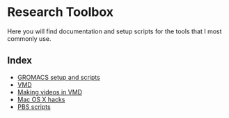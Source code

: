 # Research Toolbox

Here you will find documentation and setup scripts for the 
tools that I most commonly use.

## Index 

* [GROMACS setup and scripts](Gromacs/installation.md)
* [VMD](VMD/tools.md)
* [Making videos in VMD](VMD/tools.md)
* [Mac OS X hacks](MacOSX/hacks.md)
* [PBS scripts](PBS/archer.md)
